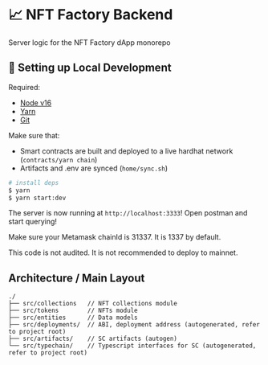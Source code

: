 # 📈 NFT Factory Backend

Server logic for the NFT Factory dApp monorepo

## 🔧 Setting up Local Development

Required:

- [Node v16](https://nodejs.org/download/release/latest-v16.x/)
- [Yarn](https://classic.yarnpkg.com/en/docs/install/)
- [Git](https://git-scm.com/downloads)

Make sure that:

- Smart contracts are built and deployed to a live hardhat network (`contracts/yarn chain`)
- Artifacts and .env are synced (`home/sync.sh`)

```bash
# install deps
$ yarn
$ yarn start:dev
```

The server is now running at `http://localhost:3333`!
Open postman and start querying!

Make sure your Metamask chainId is 31337. It is 1337 by default.

This code is not audited. It is not recommended to deploy to mainnet.

## Architecture / Main Layout

```
./
├── src/collections   // NFT collections module
├── src/tokens        // NFTs module
├── src/entities      // Data models
├── src/deployments/  // ABI, deployment address (autogenerated, refer to project root)
├── src/artifacts/    // SC artifacts (autogen)
└── src/typechain/    // Typescript interfaces for SC (autogenerated, refer to project root)
```
